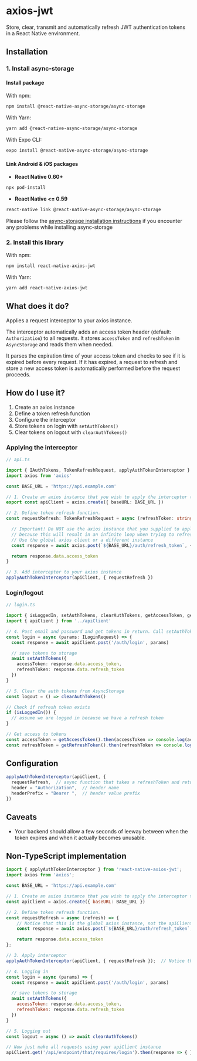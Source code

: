 # axios-jwt

Store, clear, transmit and automatically refresh JWT authentication tokens in a React Native environment.

## Installation

### 1. Install async-storage

#### Install package

With npm:

```bash
npm install @react-native-async-storage/async-storage
```

With Yarn:

```bash
yarn add @react-native-async-storage/async-storage
```

With Expo CLI:

```bash
expo install @react-native-async-storage/async-storage
```

#### Link Android & iOS packages

- **React Native 0.60+**

```bash
npx pod-install
```

- **React Native <= 0.59**

```bash
react-native link @react-native-async-storage/async-storage
```

Please follow the [async-storage installation instructions](https://react-native-async-storage.github.io/async-storage/docs/install/) if you encounter any problems while installing async-storage

### 2. Install this library

With npm:

```bash
npm install react-native-axios-jwt
```

With Yarn:

```bash
yarn add react-native-axios-jwt
```

## What does it do?

Applies a request interceptor to your axios instance.

The interceptor automatically adds an access token header (default: `Authorization`) to all requests.
It stores `accessToken` and `refreshToken` in `AsyncStorage` and reads them when needed.

It parses the expiration time of your access token and checks to see if it is expired before every request. If it has expired, a request to
refresh and store a new access token is automatically performed before the request proceeds.

## How do I use it?

1. Create an axios instance
2. Define a token refresh function
3. Configure the interceptor
4. Store tokens on login with `setAuthTokens()`
5. Clear tokens on logout with `clearAuthTokens()`

### Applying the interceptor

```typescript
// api.ts

import { IAuthTokens, TokenRefreshRequest, applyAuthTokenInterceptor } from 'axios-jwt'
import axios from 'axios'

const BASE_URL = 'https://api.example.com'

// 1. Create an axios instance that you wish to apply the interceptor to
export const apiClient = axios.create({ baseURL: BASE_URL })

// 2. Define token refresh function.
const requestRefresh: TokenRefreshRequest = async (refreshToken: string): Promise<string> => {

  // Important! Do NOT use the axios instance that you supplied to applyAuthTokenInterceptor (in our case 'apiClient')
  // because this will result in an infinite loop when trying to refresh the token.
  // Use the global axios client or a different instance
  const response = await axios.post(`${BASE_URL}/auth/refresh_token`, { token: refreshToken })

  return response.data.access_token
}

// 3. Add interceptor to your axios instance
applyAuthTokenInterceptor(apiClient, { requestRefresh })
```

### Login/logout

```typescript
// login.ts

import { isLoggedIn, setAuthTokens, clearAuthTokens, getAccessToken, getRefreshToken } from 'axios-jwt'
import { apiClient } from '../apiClient'

// 4. Post email and password and get tokens in return. Call setAuthTokens with the result.
const login = async (params: ILoginRequest) => {
  const response = await apiClient.post('/auth/login', params)

  // save tokens to storage
  await setAuthTokens({
    accessToken: response.data.access_token,
    refreshToken: response.data.refresh_token
  })
}

// 5. Clear the auth tokens from AsyncStorage
const logout = () => clearAuthTokens()

// Check if refresh token exists
if (isLoggedIn()) {
  // assume we are logged in because we have a refresh token
}

// Get access to tokens
const accessToken = getAccessToken().then(accessToken => console.log(accessToken))
const refreshToken = getRefreshToken().then(refreshToken => console.log(refreshToken))
```

## Configuration

```typescript
applyAuthTokenInterceptor(apiClient, {
  requestRefresh,  // async function that takes a refreshToken and returns a promise the resolves in a fresh accessToken
  header = "Authorization",  // header name
  headerPrefix = "Bearer ",  // header value prefix
})
```

## Caveats

- Your backend should allow a few seconds of leeway between when the token expires and when it actually becomes unusable.

## Non-TypeScript implementation

```javascript
import { applyAuthTokenInterceptor } from 'react-native-axios-jwt';
import axios from 'axios';

const BASE_URL = 'https://api.example.com'

// 1. Create an axios instance that you wish to apply the interceptor to
const apiClient = axios.create({ baseURL: BASE_URL })

// 2. Define token refresh function.
const requestRefresh = async (refresh) => {
    // Notice that this is the global axios instance, not the apiClient!
    const response = await axios.post(`${BASE_URL}/auth/refresh_token`, { refresh })

    return response.data.access_token
};

// 3. Apply interceptor
applyAuthTokenInterceptor(apiClient, { requestRefresh });  // Notice that this uses the apiClient instance.

// 4. Logging in
const login = async (params) => {
  const response = await apiClient.post('/auth/login', params)

  // save tokens to storage
  await setAuthTokens({
    accessToken: response.data.access_token,
    refreshToken: response.data.refresh_token
  })
}

// 5. Logging out
const logout = async () => await clearAuthTokens()

// Now just make all requests using your apiClient instance
apiClient.get('/api/endpoint/that/requires/login').then(response => { })

```
